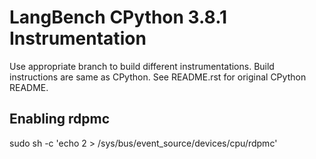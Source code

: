 # LangBench CPython 3.8.1 Instrumentation
Use appropriate branch to build different instrumentations.
Build instructions are same as CPython.
See README.rst for original CPython README.

## Enabling rdpmc
sudo sh -c 'echo 2 > /sys/bus/event_source/devices/cpu/rdpmc'
